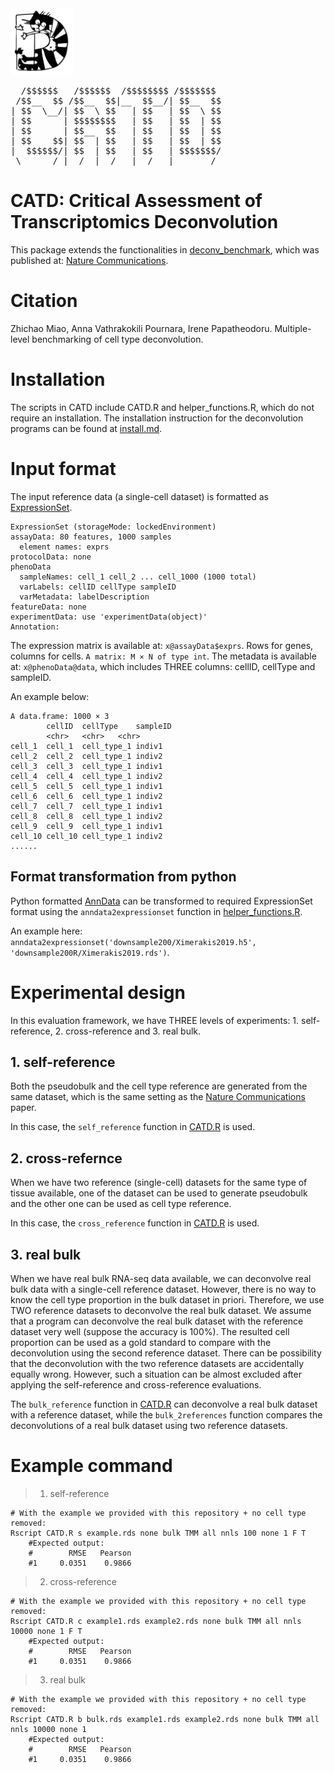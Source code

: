 <img src="https://github.com/Functional-Genomics/CATD/blob/main/CATD.jpg" alt="drawing" width="100"/>

<pre>
  /$$$$$$   /$$$$$$  /$$$$$$$$ /$$$$$$$ 
 /$$__  $$ /$$__  $$|__  $$__/| $$__  $$
| $$  \__/| $$  \ $$   | $$   | $$  \ $$
| $$      | $$$$$$$$   | $$   | $$  | $$
| $$      | $$__  $$   | $$   | $$  | $$
| $$    $$| $$  | $$   | $$   | $$  | $$
|  $$$$$$/| $$  | $$   | $$   | $$$$$$$/
 \______/ |__/  |__/   |__/   |_______/ 
</pre>                                 


# CATD: Critical Assessment of Transcriptomics Deconvolution

This package extends the functionalities in [deconv_benchmark](https://github.com/favilaco/deconv_benchmark), which was published at: [Nature Communications](https://doi.org/10.1038/s41467-020-19015-1). 

# Citation 
Zhichao Miao, Anna Vathrakokili Pournara, Irene Papatheodoru. Multiple-level benchmarking of cell type deconvolution. 


# Installation
The scripts in CATD include CATD.R and helper_functions.R, which do not require an installation. 
The installation instruction for the deconvolution programs can be found at [install.md](https://github.com/Functional-Genomics/CATD/blob/main/install.md). 

# Input format
The input reference data (a single-cell dataset) is formatted as [ExpressionSet](https://www.bioconductor.org/packages/release/bioc/vignettes/Biobase/inst/doc/ExpressionSetIntroduction.pdf).
```
ExpressionSet (storageMode: lockedEnvironment)
assayData: 80 features, 1000 samples 
  element names: exprs 
protocolData: none
phenoData
  sampleNames: cell_1 cell_2 ... cell_1000 (1000 total)
  varLabels: cellID cellType sampleID
  varMetadata: labelDescription
featureData: none
experimentData: use 'experimentData(object)'
Annotation:  
```
The expression matrix is available at: `x@assayData$exprs`. Rows for genes, columns for cells. `A matrix: M × N of type int`. 
The metadata is available at: `x@phenoData@data`, which includes THREE columns: cellID, cellType and sampleID.

An example below:
```
A data.frame: 1000 × 3
		cellID	cellType	sampleID
		<chr>	<chr>	<chr>
cell_1	cell_1	cell_type_1	indiv1
cell_2	cell_2	cell_type_1	indiv2
cell_3	cell_3	cell_type_1	indiv1
cell_4	cell_4	cell_type_1	indiv2
cell_5	cell_5	cell_type_1	indiv1
cell_6	cell_6	cell_type_1	indiv2
cell_7	cell_7	cell_type_1	indiv1
cell_8	cell_8	cell_type_1	indiv2
cell_9	cell_9	cell_type_1	indiv1
cell_10	cell_10	cell_type_1	indiv2
......
```

## Format transformation from python
Python formatted [AnnData](https://anndata.readthedocs.io/en/latest/anndata.AnnData.html) can be transformed to required ExpressionSet format using the `anndata2expressionset` function in [helper_functions.R](https://github.com/Functional-Genomics/CATD/blob/main/helper_functions.R). 

An example here: `anndata2expressionset('downsample200/Ximerakis2019.h5', 'downsample200R/Ximerakis2019.rds')`. 


# Experimental design
In this evaluation framework, we have THREE levels of experiments: 1. self-reference, 2. cross-reference and 3. real bulk. 
## 1. self-reference
Both the pseudobulk and the cell type reference are generated from the same dataset, which is the same setting as the [Nature Communications](https://doi.org/10.1038/s41467-020-19015-1) paper. 

In this case, the `self_reference` function in [CATD.R](https://github.com/Functional-Genomics/CATD/blob/main/CATD.R) is used. 

## 2. cross-refernce
When we have two reference (single-cell) datasets for the same type of tissue available, one of the dataset can be used to generate pseudobulk and the other one can be used as cell type reference. 

In this case, the `cross_reference` function in [CATD.R](https://github.com/Functional-Genomics/CATD/blob/main/CATD.R) is used. 

## 3. real bulk
When we have real bulk RNA-seq data available, we can deconvolve real bulk data with a single-cell reference dataset. However, there is no way to know the cell type proportion in the bulk dataset in priori. Therefore, we use TWO reference datasets to deconvolve the real bulk dataset. 
We assume that a program can deconvolve the real bulk dataset with the reference dataset very well (suppose the accuracy is 100%). The resulted cell proportion can be used as a gold standard to compare with the deconvolution using the second reference dataset. There can be possibility that the deconvolution with the two reference datasets are accidentally equally wrong. However, such a situation can be almost excluded after applying the self-reference and cross-reference evaluations. 

The `bulk_reference` function in [CATD.R](https://github.com/Functional-Genomics/CATD/blob/main/CATD.R) can deconvolve a real bulk dataset with a reference dataset, while the `bulk_2references` function compares the deconvolutions of a real bulk dataset using two reference datasets. 

# Example command

> 1. self-reference
```
# With the example we provided with this repository + no cell type removed:
Rscript CATD.R s example.rds none bulk TMM all nnls 100 none 1 F T
	#Expected output:
	#        RMSE   Pearson
	#1     0.0351    0.9866
```

> 2. cross-reference
```
# With the example we provided with this repository + no cell type removed:
Rscript CATD.R c example1.rds example2.rds none bulk TMM all nnls 10000 none 1 F T
	#Expected output:
	#        RMSE   Pearson
	#1     0.0351    0.9866
```

> 3. real bulk
```
# With the example we provided with this repository + no cell type removed:
Rscript CATD.R b bulk.rds example1.rds example2.rds none bulk TMM all nnls 10000 none 1
	#Expected output:
	#        RMSE   Pearson
	#1     0.0351    0.9866
```


